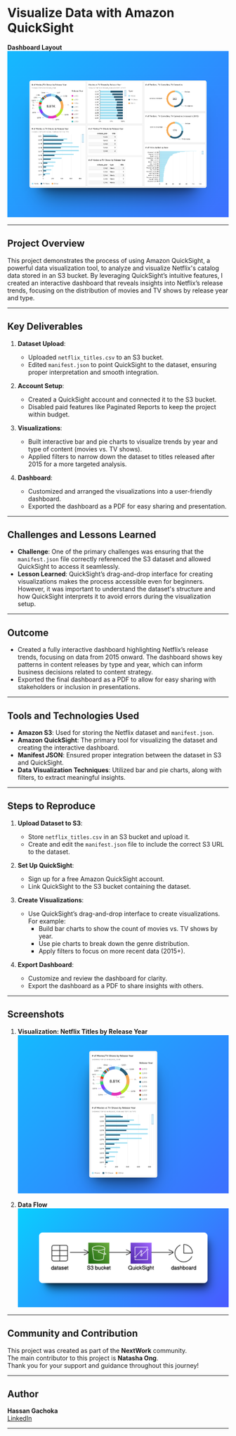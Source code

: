 # Visualize Data with Amazon QuickSight

**Dashboard Layout**  
![Dashboard](./Images/Dashboard.png)

---

## Project Overview

This project demonstrates the process of using Amazon QuickSight, a powerful data visualization tool, to analyze and visualize Netflix's catalog data stored in an S3 bucket. By leveraging QuickSight’s intuitive features, I created an interactive dashboard that reveals insights into Netflix’s release trends, focusing on the distribution of movies and TV shows by release year and type.

---

## Key Deliverables

1. **Dataset Upload**:
   - Uploaded `netflix_titles.csv` to an S3 bucket.
   - Edited `manifest.json` to point QuickSight to the dataset, ensuring proper interpretation and smooth integration.

2. **Account Setup**:
   - Created a QuickSight account and connected it to the S3 bucket.
   - Disabled paid features like Paginated Reports to keep the project within budget.

3. **Visualizations**:
   - Built interactive bar and pie charts to visualize trends by year and type of content (movies vs. TV shows).
   - Applied filters to narrow down the dataset to titles released after 2015 for a more targeted analysis.

4. **Dashboard**:
   - Customized and arranged the visualizations into a user-friendly dashboard.
   - Exported the dashboard as a PDF for easy sharing and presentation.

---

## Challenges and Lessons Learned

- **Challenge**: One of the primary challenges was ensuring that the `manifest.json` file correctly referenced the S3 dataset and allowed QuickSight to access it seamlessly.
- **Lesson Learned**: QuickSight’s drag-and-drop interface for creating visualizations makes the process accessible even for beginners. However, it was important to understand the dataset's structure and how QuickSight interprets it to avoid errors during the visualization setup.

---

## Outcome

- Created a fully interactive dashboard highlighting Netflix’s release trends, focusing on data from 2015 onward. The dashboard shows key patterns in content releases by type and year, which can inform business decisions related to content strategy.
- Exported the final dashboard as a PDF to allow for easy sharing with stakeholders or inclusion in presentations.

---

## Tools and Technologies Used

- **Amazon S3**: Used for storing the Netflix dataset and `manifest.json`.
- **Amazon QuickSight**: The primary tool for visualizing the dataset and creating the interactive dashboard.
- **Manifest JSON**: Ensured proper integration between the dataset in S3 and QuickSight.
- **Data Visualization Techniques**: Utilized bar and pie charts, along with filters, to extract meaningful insights.

---

## Steps to Reproduce

1. **Upload Dataset to S3**:
   - Store `netflix_titles.csv` in an S3 bucket and upload it.
   - Create and edit the `manifest.json` file to include the correct S3 URL to the dataset.

2. **Set Up QuickSight**:
   - Sign up for a free Amazon QuickSight account.
   - Link QuickSight to the S3 bucket containing the dataset.

3. **Create Visualizations**:
   - Use QuickSight’s drag-and-drop interface to create visualizations. For example:
     - Build bar charts to show the count of movies vs. TV shows by year.
     - Use pie charts to break down the genre distribution.
     - Apply filters to focus on more recent data (2015+).

4. **Export Dashboard**:
   - Customize and review the dashboard for clarity.
   - Export the dashboard as a PDF to share insights with others.

---

## Screenshots

1. **Visualization: Netflix Titles by Release Year**  
   ![Netflix Titles by Year](./Images/Netflix_Titles_Year.png)

2. **Data Flow**  
   ![Data Flow](./Images/Workflow.png)

---

## Community and Contribution

This project was created as part of the **NextWork** community.  
The main contributor to this project is **Natasha Ong**.  
Thank you for your support and guidance throughout this journey!

---

## Author

**Hassan Gachoka**  
[LinkedIn](https://linkedin.com/in/gachokahassan)

---
